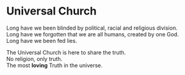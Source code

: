 # Universal Church  
  
Long have we been blinded by political, racial and religious division.   
Long have we forgotten that we are all humans, created by one God.  
Long have we been fed lies.  
  
The Universal Church is here to share the truth.  
No religion, only truth.   
The most **loving** Truth in the universe.   

